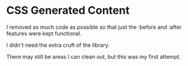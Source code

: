 CSS Generated Content
=====================

I removed as much code as possible so that just the :before and :after features were kept functional.

I didn't need the extra cruft of the library.

There may still be areas I can clean out, but this was my first attempt.
